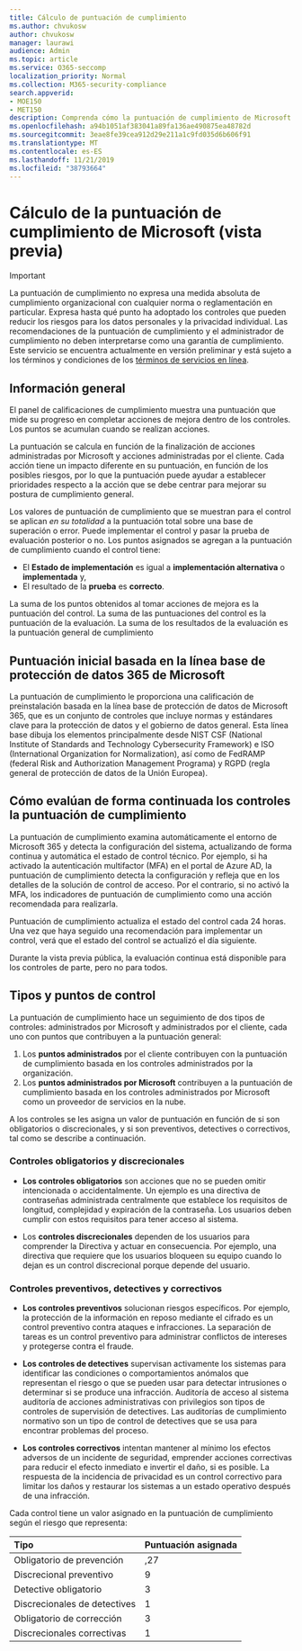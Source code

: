 ```yaml
---
title: Cálculo de puntuación de cumplimiento
ms.author: chvukosw
author: chvukosw
manager: laurawi
audience: Admin
ms.topic: article
ms.service: O365-seccomp
localization_priority: Normal
ms.collection: M365-security-compliance
search.appverid:
- MOE150
- MET150
description: Comprenda cómo la puntuación de cumplimiento de Microsoft calcula una puntuación personalizada en función de las acciones realizadas para enfrentarse a los riesgos y mejorar la postura de cumplimiento.
ms.openlocfilehash: a94b1051af383041a89fa136ae490875ea48782d
ms.sourcegitcommit: 3eae8fe39cea912d29e211a1c9fd035d6b606f91
ms.translationtype: MT
ms.contentlocale: es-ES
ms.lasthandoff: 11/21/2019
ms.locfileid: "38793664"
---
```

# <a name="microsoft-compliance-score-preview-calculation"></a>Cálculo de la puntuación de cumplimiento de Microsoft (vista previa)

> [!IMPORTANT]
> La puntuación de cumplimiento no expresa una medida absoluta de cumplimiento organizacional con cualquier norma o reglamentación en particular. Expresa hasta qué punto ha adoptado los controles que pueden reducir los riesgos para los datos personales y la privacidad individual. Las recomendaciones de la puntuación de cumplimiento y el administrador de cumplimiento no deben interpretarse como una garantía de cumplimiento. Este servicio se encuentra actualmente en versión preliminar y está sujeto a los términos y condiciones de los [términos de servicios en línea](https://go.microsoft.com/fwlink/?linkid=2108910).

## <a name="overview"></a>Información general

El panel de calificaciones de cumplimiento muestra una puntuación que mide su progreso en completar acciones de mejora dentro de los controles. Los puntos se acumulan cuando se realizan acciones.

La puntuación se calcula en función de la finalización de acciones administradas por Microsoft y acciones administradas por el cliente. Cada acción tiene un impacto diferente en su puntuación, en función de los posibles riesgos, por lo que la puntuación puede ayudar a establecer prioridades respecto a la acción que se debe centrar para mejorar su postura de cumplimiento general.

Los valores de puntuación de cumplimiento que se muestran para el control se aplican *en su totalidad* a la puntuación total sobre una base de superación o error. Puede implementar el control y pasar la prueba de evaluación posterior o no. Los puntos asignados se agregan a la puntuación de cumplimiento cuando el control tiene:

- El **Estado de implementación** es igual a **implementación alternativa** o **implementada** y,
- El resultado de la **prueba** es **correcto**.

La suma de los puntos obtenidos al tomar acciones de mejora es la puntuación del control. La suma de las puntuaciones del control es la puntuación de la evaluación. La suma de los resultados de la evaluación es la puntuación general de cumplimiento

## <a name="initial-score-based-on-microsoft-365-data-protection-baseline"></a>Puntuación inicial basada en la línea base de protección de datos 365 de Microsoft
  
La puntuación de cumplimiento le proporciona una calificación de preinstalación basada en la línea base de protección de datos de Microsoft 365, que es un conjunto de controles que incluye normas y estándares clave para la protección de datos y el gobierno de datos general. Esta línea base dibuja los elementos principalmente desde NIST CSF (National Institute of Standards and Technology Cybersecurity Framework) e ISO (International Organization for Normalization), así como de FedRAMP (federal Risk and Authorization Management Programa) y RGPD (regla general de protección de datos de la Unión Europea).

## <a name="how-compliance-score-continuously-assesses-controls"></a>Cómo evalúan de forma continuada los controles la puntuación de cumplimiento

La puntuación de cumplimiento examina automáticamente el entorno de Microsoft 365 y detecta la configuración del sistema, actualizando de forma continua y automática el estado de control técnico. Por ejemplo, si ha activado la autenticación multifactor (MFA) en el portal de Azure AD, la puntuación de cumplimiento detecta la configuración y refleja que en los detalles de la solución de control de acceso. Por el contrario, si no activó la MFA, los indicadores de puntuación de cumplimiento como una acción recomendada para realizarla.

Puntuación de cumplimiento actualiza el estado del control cada 24 horas. Una vez que haya seguido una recomendación para implementar un control, verá que el estado del control se actualizó el día siguiente.

Durante la vista previa pública, la evaluación continua está disponible para los controles de parte, pero no para todos.
  
## <a name="control-types-and-points"></a>Tipos y puntos de control

La puntuación de cumplimiento hace un seguimiento de dos tipos de controles: administrados por Microsoft y administrados por el cliente, cada uno con puntos que contribuyen a la puntuación general:

1. Los **puntos administrados** por el cliente contribuyen con la puntuación de cumplimiento basada en los controles administrados por la organización.
2. Los **puntos administrados por Microsoft** contribuyen a la puntuación de cumplimiento basada en los controles administrados por Microsoft como un proveedor de servicios en la nube.

A los controles se les asigna un valor de puntuación en función de si son obligatorios o discrecionales, y si son preventivos, detectives o correctivos, tal como se describe a continuación.

### <a name="mandatory-and-discretionary-controls"></a>Controles obligatorios y discrecionales

 - **Los controles obligatorios** son acciones que no se pueden omitir intencionada o accidentalmente. Un ejemplo es una directiva de contraseñas administrada centralmente que establece los requisitos de longitud, complejidad y expiración de la contraseña. Los usuarios deben cumplir con estos requisitos para tener acceso al sistema.
  
 - Los **controles discrecionales** dependen de los usuarios para comprender la Directiva y actuar en consecuencia. Por ejemplo, una directiva que requiere que los usuarios bloqueen su equipo cuando lo dejan es un control discrecional porque depende del usuario.
  
### <a name="preventative-detective-and-corrective-controls"></a>Controles preventivos, detectives y correctivos
  
 - **Los controles preventivos** solucionan riesgos específicos. Por ejemplo, la protección de la información en reposo mediante el cifrado es un control preventivo contra ataques e infracciones. La separación de tareas es un control preventivo para administrar conflictos de intereses y protegerse contra el fraude.
  
 - **Los controles de detectives** supervisan activamente los sistemas para identificar las condiciones o comportamientos anómalos que representan el riesgo o que se pueden usar para detectar intrusiones o determinar si se produce una infracción. Auditoría de acceso al sistema auditoría de acciones administrativas con privilegios son tipos de controles de supervisión de detectives. Las auditorías de cumplimiento normativo son un tipo de control de detectives que se usa para encontrar problemas del proceso.
  
- **Los controles correctivos** intentan mantener al mínimo los efectos adversos de un incidente de seguridad, emprender acciones correctivas para reducir el efecto inmediato e invertir el daño, si es posible. La respuesta de la incidencia de privacidad es un control correctivo para limitar los daños y restaurar los sistemas a un estado operativo después de una infracción.
  
Cada control tiene un valor asignado en la puntuación de cumplimiento según el riesgo que representa:

|**Tipo**|**Puntuación asignada**|
|:-----|:-----|
| Obligatorio de prevención | ,27 |
| Discrecional preventivo | 9  |
| Detective obligatorio | 3  |
| Discrecionales de detectives | 1  |
| Obligatorio de corrección | 3  |
| Discrecionales correctivas | 1  |
  